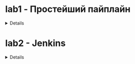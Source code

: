  # lab1 - Простейший пайплайн

<details>

## data_creation.py
Скрипт для создания данных о дневной температуре за 7 лет. Создает три набора данных с разным уровнем шума. 20% каждого набора данных сохраняются как тестовые.

## model_preprocessing.py
В данном скрипте определен объект `preprocessors` класса `ColumnTransformer` для предобработки данных.

## model_preparation.py
Скрипт для предобработки данных, тренировки и сохранения модели в `model.pt`.

## model_testing.py
Скрипт для предсказания температуры на тестовых данных и вывода `MSE`.

## pipeline.sh
Скрипт для запуска пайплайна.

## notebook.ipynb
Демонстрационный ноутбук.

</details>

# lab2 - Jenkins

<details>

## data.py
Скрипт для загрузки датасета [Real vs Fake Faces - 10k](https://www.kaggle.com/datasets/sachchitkunichetty/rvf10k/data) с `Kaggle` и функция для создания `DataLoader` для тренировочной, валидационной и тестовой выборок.

## train_model.py
Скрипт для определения архитектуры и тренировки простейшей сверточной нейросети. При тренировке выводит потерю на тренировочных и валидационных данных.

## test_model.py
Скрипт для получения предсказаний на тестовых данных и вывода метрики `accuracy`. Также скрипт выводит `accuracy` для случайных предсказаний.

## Dockerfile
Создает образ `Jenkins` и устанавливает зависимости.

## Jenkinsfile
Запускает скрипты.

## Оценка качества модели
Данной архитектуры достаточно для переобучения модели на тренировочных данных, но потери на валидационных данных не снижались. Качество предсказаний модели на тестовых данных не выше, чем при случайных предсказаниях. Для решения задачи требуется модель более сложной архитектуры.

</details>
